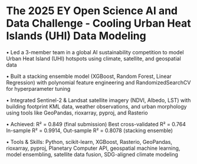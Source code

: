 #  The 2025 EY Open Science AI and Data Challenge - Cooling Urban Heat Islands (UHI) Data Modeling

• Led a 3-member team in a global AI sustainability competition to model Urban Heat Island (UHI) hotspots using climate, satellite, and geospatial data

• Built a stacking ensemble model (XGBoost, Random Forest, Linear Regression) with polynomial feature engineering and RandomizedSearchCV for hyperparameter tuning

• Integrated Sentinel-2 & Landsat satellite imagery (NDVI, Albedo, LST) with building footprint KML data, weather observations, and urban morphology using tools like GeoPandas, rioxarray, pyproj, and Rasterio

• Achieved:
R² = 0.849 (final submission)
Best cross-validated R² = 0.764
In-sample R² = 0.9914, Out-sample R² = 0.8078 (stacking ensemble)

• Tools & Skills: Python, scikit-learn, XGBoost, Rasterio, GeoPandas, rioxarray, pyproj, Planetary Computer API, geospatial machine learning, model ensembling, satellite data fusion, SDG-aligned climate modeling
